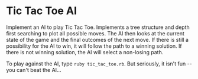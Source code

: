 # Tic Tac Toe AI
Implement an AI to play Tic Tac Toe. Implements a tree structure and depth first searching to plot all possible moves. The AI then looks at the current state of the game and the final outcomes of the next move. If there is still a possibility for the AI to win, it will follow the path to a winning solution. If there is not winning solution, the AI will select a non-losing path.

To play against the AI, type `ruby tic_tac_toe.rb`. But seriously, it isn't fun -- you can't beat the AI...